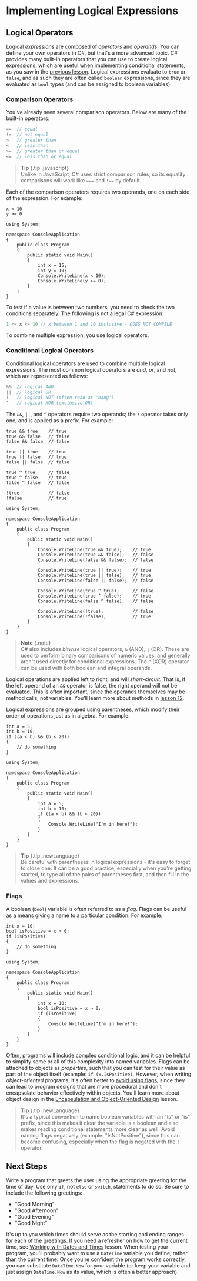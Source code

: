 # Implementing Logical Expressions

## Logical Operators

Logical *expressions* are composed of *operators* and *operands*. You can define your own operators in C#, but that's a more advanced topic. C# provides many built-in operators that you can use to create logical expressions, which are useful when implementing conditional statements, as you saw in the [previous lesson](making-decisions). Logical expressions evaluate to ``true`` or ``false``, and as such they are often called ``boolean`` expressions, since they are evaluated as ``bool`` types (and can be assigned to boolean variables).

### Comparison Operators

You've already seen several comparison operators. Below are many of the built-in operators:

```c#
==  // equal
!=  // not equal
>   // greater than
<   // less than
>=  // greater than or equal
<=  // less than or equal
```

> **Tip** {.tip .javascript}    
> Unlike in JavaScript, C# uses strict comparison rules, so its equality comparisons will work like `===` and `!==` by default.

Each of the comparison operators requires two operands, one on each side of the expression. For example:

```{.snippet}
x < 10
y >= 0
```
```{.REPL}
using System;

namespace ConsoleApplication
{
    public class Program
    {
        public static void Main()
        {
            int x = 15;
            int y = 10;
            Console.WriteLine(x < 10);
            Console.WriteLine(y >= 0);
        }
    }
}
```

To test if a value is between two numbers, you need to check the two conditions separately. The following is not a legal C# expression:

```c#
1 <= x <= 10 // x between 1 and 10 inclusive - DOES NOT COMPILE
```

To combine multiple expression, you use logical operators.

### Conditional Logical Operators

Conditional logical operators are used to combine multiple logical expressions. The most common logical operators are *and*, *or*, and *not*, which are represented as follows:

```c#
&&  // logical AND
||  // logical OR
!   // logical NOT (often read as 'bang')
^   // logical XOR (exclusive OR)
```

The ``&&``, ``||``, and ``^`` operators require two operands; the ``!`` operator takes only one, and is applied as a prefix. For example:

```{.snippet}
true && true    // true
true && false   // false
false && false  // false

true || true    // true
true || false   // true
false || false  // false

true ^ true     // false
true ^ false    // true
false ^ false   // false

!true           // false
!false          // true
```
```{.REPL}
using System;

namespace ConsoleApplication
{
    public class Program
    {
        public static void Main()
        {
            Console.WriteLine(true && true);    // true
            Console.WriteLine(true && false);   // false
            Console.WriteLine(false && false);  // false

            Console.WriteLine(true || true);    // true
            Console.WriteLine(true || false);   // true
            Console.WriteLine(false || false);  // false

            Console.WriteLine(true ^ true);     // false
            Console.WriteLine(true ^ false);    // true
            Console.WriteLine(false ^ false);   // false

            Console.WriteLine(!true);           // false
            Console.WriteLine(!false);          // true
        }
    }
}
```

> **Note** {.note}    
> C# also includes *bitwise* logical operators, ``&`` (AND), ``|`` (OR). These are used to perform binary comparisons of numeric values, and generally aren't used directly for conditional expressions. The ``^`` (XOR) operator can be used with both boolean and integral operands.

Logical operations are applied left to right, and will *short-circuit*. That is, if the left operand of an ``&&`` operator is false, the right operand will not be evaluated. This is often important, since the operands themselves may be method calls, not variables. You'll learn more about methods in [lesson 12](methods).

Logical expressions are grouped using parentheses, which modify their order of operations just as in algebra. For example:

```{.snippet}
int a = 5;
int b = 10;
if ((a < b) && (b < 20))
{
    // do something
}
```
```{.REPL}
using System;

namespace ConsoleApplication
{
    public class Program
    {
        public static void Main()
        {
            int a = 5;
            int b = 10;
            if ((a < b) && (b < 20))
            {
                Console.WriteLine("I'm in here!");
            }
        }
    }
}
```

> **Tip** {.tip .newLanguage}    
> Be careful with parentheses in logical expressions - it's easy to forget to close one. It can be a good practice, especially when you're getting started, to type all of the pairs of parentheses first, and then fill in the values and expressions.

### Flags

A boolean (``bool``) variable is often referred to as a *flag*. Flags can be useful as a means giving a name to a particular condition. For example:

```{.snippet}
int x = 10;
bool isPositive = x > 0;
if (isPositive)
{
    // do something
}
```
```{.REPL}
using System;

namespace ConsoleApplication
{
    public class Program
    {
        public static void Main()
        {
            int x = 10;
            bool isPositive = x > 0;
            if (isPositive)
            {
                Console.WriteLine("I'm in here!");
            }
        }
    }
}
```

Often, programs will include complex conditional logic, and it can be helpful to simplify some or all of this complexity into named variables. Flags can be attached to objects as *properties*, such that you can test for their value as part of the object itself (example: ``if (x.IsPositive)``. However, when writing *object-oriented* programs, it's often better to [avoid using flags](http://deviq.com/flags-over-objects/), since they can lead to program designs that are more procedural and don't encapsulate behavior effectively within objects. You'll learn more about object design in the [Encapsulation and Object-Oriented Design](encapsulation-oop) lesson.

> **Tip** {.tip .newLanguage}    
> It's a typical convention to name boolean variables with an "Is" or "is" prefix, since this makes it clear the variable is a boolean and also makes reading conditional statements more clear as well. Avoid naming flags negatively (example: "IsNotPositive"), since this can become confusing, especially when the flag is negated with the ``!`` operator.

## Next Steps

Write a program that greets the user using the appropriate greeting for the time of day. Use only ``if``, not ``else`` or ``switch``, statements to do so. Be sure to include the following greetings:

- "Good Morning"
- "Good Afternoon"
- "Good Evening"
- "Good Night"

It's up to you which times should serve as the starting and ending ranges for each of the greetings. If you need a refresher on how to get the current time, see [Working with Dates and Times](datetimes) lesson. When testing your program, you'll probably want to use a ``DateTime`` variable you define, rather than the current time. Once you're confident the program works correctly, you can substitute ``DateTime.Now`` for your variable (or keep your variable and just assign ``DateTime.Now`` as its value, which is often a better approach).
